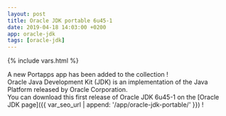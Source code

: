 ```yaml
---
layout: post
title: Oracle JDK portable 6u45-1
date: 2019-04-18 14:03:00 +0200
app: oracle-jdk
tags: [oracle-jdk]
---
```

{% include vars.html %}

A new Portapps app has been added to the collection !<br />
Oracle Java Development Kit (JDK) is an implementation of the Java Platform released by Oracle Corporation.<br />
You can download this first release of Oracle JDK 6u45-1 on the [Oracle JDK page]({{ var_seo_url | append: '/app/oracle-jdk-portable/' }}) !
